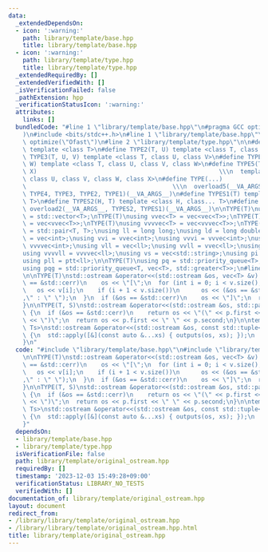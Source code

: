 ```yaml
---
data:
  _extendedDependsOn:
  - icon: ':warning:'
    path: library/template/base.hpp
    title: library/template/base.hpp
  - icon: ':warning:'
    path: library/template/type.hpp
    title: library/template/type.hpp
  _extendedRequiredBy: []
  _extendedVerifiedWith: []
  _isVerificationFailed: false
  _pathExtension: hpp
  _verificationStatusIcon: ':warning:'
  attributes:
    links: []
  bundledCode: "#line 1 \"library/template/base.hpp\"\n#pragma GCC optimize(\"Ofast\"\
    )\n#include <bits/stdc++.h>\n#line 1 \"library/template/base.hpp\"\n#pragma GCC\
    \ optimize(\"Ofast\")\n#line 2 \"library/template/type.hpp\"\n\n#define TYPE1(T)\
    \ template <class T>\n#define TYPE2(T, U) template <class T, class U>\n#define\
    \ TYPE3(T, U, V) template <class T, class U, class V>\n#define TYPE4(T, U, V,\
    \ W) template <class T, class U, class V, class W>\n#define TYPE5(T, U, V, W,\
    \ X)                                                   \\\n  template <class T,\
    \ class U, class V, class W, class X>\n#define TYPE(...)                     \
    \                                         \\\n  overload5(__VA_ARGS__, TYPE5,\
    \ TYPE4, TYPE3, TYPE2, TYPE1)(__VA_ARGS__)\n#define TYPES1(T) template <class...\
    \ T>\n#define TYPES2(H, T) template <class H, class... T>\n#define TYPES(...)\
    \ overload2(__VA_ARGS__, TYPES2, TYPES1)(__VA_ARGS__)\n\nTYPE(T)\nusing vec<T>\
    \ = std::vector<T>;\nTYPE(T)\nusing vvec<T> = vec<vec<T>>;\nTYPE(T)\nusing vvvec<T>\
    \ = vec<vvec<T>>;\nTYPE(T)\nusing vvvvec<T> = vec<vvvec<T>>;\nTYPE(T)\nusing ptt<T>\
    \ = std::pair<T, T>;\nusing ll = long long;\nusing ld = long double;\nusing vi\
    \ = vec<int>;\nusing vvi = vvec<int>;\nusing vvvi = vvvec<int>;\nusing vvvvi =\
    \ vvvvec<int>;\nusing vll = vec<ll>;\nusing vvll = vvec<ll>;\nusing vvvll = vvvec<ll>;\n\
    using vvvvll = vvvvec<ll>;\nusing vs = vec<std::string>;\nusing pi = ptt<int>;\n\
    using pll = ptt<ll>;\n\nTYPE(T)\nusing pq = std::priority_queue<T>;\nTYPE(T)\n\
    using pqg = std::priority_queue<T, vec<T>, std::greater<T>>;\n#line 3 \"library/template/original_ostream.hpp\"\
    \n\nTYPE(T)\nstd::ostream &operator<<(std::ostream &os, vec<T> &v) {\n  if (&os\
    \ == &std::cerr)\n    os << \"[\";\n  for (int i = 0; i < v.size(); i++) {\n \
    \   os << v[i];\n    if (i + 1 < v.size())\n      os << (&os == &std::cerr ? \"\
    ,\" : \" \");\n  }\n  if (&os == &std::cerr)\n    os << \"]\";\n  return os;\n\
    }\n\nTYPE(T, S)\nstd::ostream &operator<<(std::ostream &os, std::pair<T, S> &p)\
    \ {\n  if (&os == &std::cerr)\n    return os << \"(\" << p.first << \",\" << p.second\
    \ << \")\";\n  return os << p.first << \" \" << p.second;\n}\n\ntemplate <class...\
    \ Ts>\nstd::ostream &operator<<(std::ostream &os, const std::tuple<Ts...> &t)\
    \ {\n  std::apply([&](const auto &...xs) { outputs(os, xs); });\n  return os;\n\
    }\n"
  code: "#include \"library/template/base.hpp\"\n#include \"library/template/type.hpp\"\
    \n\nTYPE(T)\nstd::ostream &operator<<(std::ostream &os, vec<T> &v) {\n  if (&os\
    \ == &std::cerr)\n    os << \"[\";\n  for (int i = 0; i < v.size(); i++) {\n \
    \   os << v[i];\n    if (i + 1 < v.size())\n      os << (&os == &std::cerr ? \"\
    ,\" : \" \");\n  }\n  if (&os == &std::cerr)\n    os << \"]\";\n  return os;\n\
    }\n\nTYPE(T, S)\nstd::ostream &operator<<(std::ostream &os, std::pair<T, S> &p)\
    \ {\n  if (&os == &std::cerr)\n    return os << \"(\" << p.first << \",\" << p.second\
    \ << \")\";\n  return os << p.first << \" \" << p.second;\n}\n\ntemplate <class...\
    \ Ts>\nstd::ostream &operator<<(std::ostream &os, const std::tuple<Ts...> &t)\
    \ {\n  std::apply([&](const auto &...xs) { outputs(os, xs); });\n  return os;\n\
    }"
  dependsOn:
  - library/template/base.hpp
  - library/template/type.hpp
  isVerificationFile: false
  path: library/template/original_ostream.hpp
  requiredBy: []
  timestamp: '2023-12-03 15:49:28+09:00'
  verificationStatus: LIBRARY_NO_TESTS
  verifiedWith: []
documentation_of: library/template/original_ostream.hpp
layout: document
redirect_from:
- /library/library/template/original_ostream.hpp
- /library/library/template/original_ostream.hpp.html
title: library/template/original_ostream.hpp
---
```

